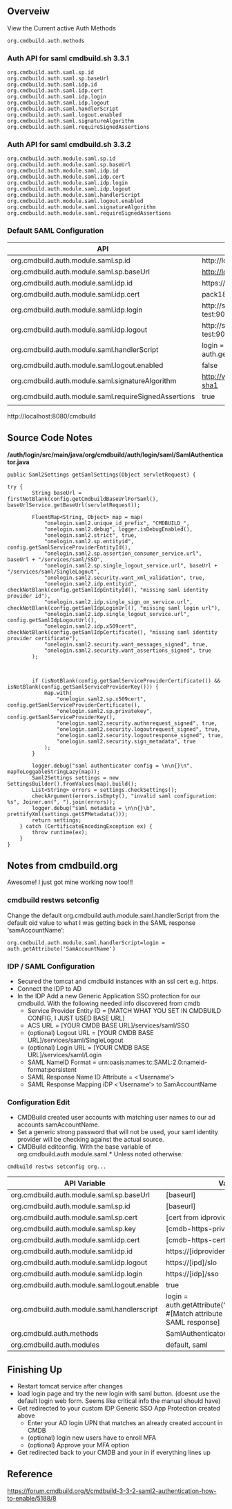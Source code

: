

## Overveiw 

View the Current active Auth Methods

    org.cmdbuild.auth.methods

###  Auth API for saml cmdbuild.sh 3.3.1
    org.cmdbuild.auth.saml.sp.id
    org.cmdbuild.auth.saml.sp.baseUrl
    org.cmdbuild.auth.saml.idp.id
    org.cmdbuild.auth.saml.idp.cert
    org.cmdbuild.auth.saml.idp.login
    org.cmdbuild.auth.saml.idp.logout
    org.cmdbuild.auth.saml.handlerScript
    org.cmdbuild.auth.saml.logout.enabled
    org.cmdbuild.auth.saml.signatureAlgorithm
    org.cmdbuild.auth.saml.requireSignedAssertions

### Auth API for saml cmdbuild.sh 3.3.2
    org.cmdbuild.auth.module.saml.sp.id
    org.cmdbuild.auth.module.saml.sp.baseUrl
    org.cmdbuild.auth.module.saml.idp.id
    org.cmdbuild.auth.module.saml.idp.cert
    org.cmdbuild.auth.module.saml.idp.login
    org.cmdbuild.auth.module.saml.idp.logout
    org.cmdbuild.auth.module.saml.handlerScript
    org.cmdbuild.auth.module.saml.logout.enabled
    org.cmdbuild.auth.module.saml.signatureAlgorithm
    org.cmdbuild.auth.module.saml.requireSignedAssertions

### Default SAML Configuration
|API| Value |
|--|--|
|org.cmdbuild.auth.module.saml.sp.id|http://localhost:8080/cmdbuild|
|org.cmdbuild.auth.module.saml.sp.baseUrl|[http://localhost:8080/cmdbuild](http://localhost:8080/cmdbuild)|
|org.cmdbuild.auth.module.saml.idp.id|https://saml-idp-test:9080/idp/shibboleth|
|org.cmdbuild.auth.module.saml.idp.cert|pack18b4....cap|
|org.cmdbuild.auth.module.saml.idp.login|http://saml-idp-test:9080/idp/profile/SAML2/Redirect/SSO|
|org.cmdbuild.auth.module.saml.idp.logout|http://saml-idp-test:9080/idp/logout_TODO|
|org.cmdbuild.auth.module.saml.handlerScript|login = auth.getAttribute('SamAccountName')|
|org.cmdbuild.auth.module.saml.logout.enabled |false|
|org.cmdbuild.auth.module.saml.signatureAlgorithm|http://www.w3.org/2000/09/xmldsig#rsa-sha1|
|org.cmdbuild.auth.module.saml.requireSignedAssertions|true|
|  |  |



http://localhost:8080/cmdbuild

## Source Code Notes
**/auth/login/src/main/java/org/cmdbuild/auth/login/saml/SamlAuthenticator.java**

    public Saml2Settings getSamlSettings(Object servletRequest) {
    
    try {
    	    String baseUrl = firstNotBlank(config.getCmdbuildBaseUrlForSaml(), baseUrlService.getBaseUrl(servletRequest));
    
		    FluentMap<String, Object> map = map(
    		    "onelogin.saml2.unique_id_prefix", "CMDBUILD_",
			    "onelogin.saml2.debug", logger.isDebugEnabled(),
		        "onelogin.saml2.strict", true,
		        "onelogin.saml2.sp.entityid", config.getSamlServiceProviderEntityId(),
		        "onelogin.saml2.sp.assertion_consumer_service.url", baseUrl + "/services/saml/SSO",
		        "onelogin.saml2.sp.single_logout_service.url", baseUrl + "/services/saml/SingleLogout",
		        "onelogin.saml2.security.want_xml_validation", true,
		        "onelogin.saml2.idp.entityid", checkNotBlank(config.getSamlIdpEntityId(), "missing saml identity provider id"),
		        "onelogin.saml2.idp.single_sign_on_service.url", checkNotBlank(config.getSamlIdpLoginUrl(), "missing saml login url"),
		        "onelogin.saml2.idp.single_logout_service.url", config.getSamlIdpLogoutUrl(),
		        "onelogin.saml2.idp.x509cert", checkNotBlank(config.getSamlIdpCertificate(), "missing saml identity provider certificate"),
		        "onelogin.saml2.security.want_messages_signed", true,
		        "onelogin.saml2.security.want_assertions_signed", true
	        );
    
      
    
		    if (isNotBlank(config.getSamlServiceProviderCertificate()) && isNotBlank(config.getSamlServiceProviderKey())) {
		        map.with(
			        "onelogin.saml2.sp.x509cert", config.getSamlServiceProviderCertificate(),
			        "onelogin.saml2.sp.privatekey", config.getSamlServiceProviderKey(),
			        "onelogin.saml2.security.authnrequest_signed", true,
			        "onelogin.saml2.security.logoutrequest_signed", true,
			        "onelogin.saml2.security.logoutresponse_signed", true,
			        "onelogin.saml2.security.sign_metadata", true
		        );
		    }
	    	
	    	logger.debug("saml authenticator config = \n\n{}\n", mapToLoggableStringLazy(map));
    		Saml2Settings settings = new SettingsBuilder().fromValues(map).build();
    		List<String> errors = settings.checkSettings();
    		checkArgument(errors.isEmpty(), "invalid saml configuration: %s", Joiner.on(", ").join(errors));
    		logger.debug("saml metadata = \n\n{}\b", prettifyXml(settings.getSPMetadata()));
    		return settings;
        } catch (CertificateEncodingException ex) {
	        throw runtime(ex);
	    }
    }

## Notes from cmdbuild.org
Awesome! I just got mine working now too!!!

### cmdbuild restws setconfig
Change the default org.cmdbuild.auth.module.saml.handlerScript from the default oid value to what I was getting back in the SAML response ‘samAccountName’:

`org.cmdbuild.auth.module.saml.handlerScript=login = auth.getAttribute('SamAccountName')`


### IDP / SAML Configuration
-   Secured the tomcat and cmdbuild instances with an ssl cert e.g. https.
-   Connect the IDP to AD
-   In the IDP Add a new Generic Application SSO protection for our cmdbuild. With the following needed info discovered from cmdb
    -   Service Provider Entity ID = [MATCH WHAT YOU SET IN CMDBUILD CONFIG, I JUST USED BASE URL]
    -   ACS URL = [YOUR CMDB BASE URL]/services/saml/SSO
    -   (optional) Logout URL = [YOUR CMDB BASE URL]/services/saml/SingleLogout
    -   (optional) Login URL = [YOUR CMDB BASE URL]/services/saml/Login
    -   SAML NameID Format = urn:oasis:names:tc:SAML:2.0:nameid-format:persistent
    -   SAML Response Name ID Attribute = <‘Username’>
    -   SAML Response Mapping iDP <‘Username’> to SamAccountName

###  Configuration Edit
-   CMDBuild created user accounts with matching user names to our ad accounts samAccountName. 
-  Set a generic strong password that will not be used, your saml identity provider will be checking against the actual source.
-   CMDBuild editconfig. With the base variable of org.cmdbuild.auth.module.saml.* Unless noted otherwise:

`cmdbuild restws setconfig org...`

|API Variable| Value |
|--|--|
|org.cmdbuild.auth.module.saml.sp.baseUrl  | [baseurl] |
|org.cmdbuild.auth.module.saml.sp.id  | [baseurl] |
|org.cmdbuild.auth.module.saml.sp.cert  | [cert from idprovider] |
|org.cmdbuild.auth.module.saml.sp.key  |  [cmdb-https-priv-key] |
|org.cmdbuild.auth.module.saml.idp.cert  | [cmdb-https-cert] |
|org.cmdbuild.auth.module.saml.idp.id  | https://[idprovider]/metadata |
|org.cmdbuild.auth.module.saml.idp.logout  | https://[ipd]/slo  |
|org.cmdbuild.auth.module.saml.idp.login  | https://[idp]/sso |
|org.cmdbuild.auth.module.saml.logout.enable  | true |
|org.cmdbuild.auth.module.saml.handlerscript  | login = auth.getAttribute(‘SamAccountName’) #[Match attribute name that is sent in SAML response] |
|org.cmdbuld.auth.methods  | SamlAuthenticator, DBAuthenticator |
|org.cmdbuild.auth.modules | default, saml |

## Finishing Up
-   Restart tomcat service after changes
-   load login page and try the new login with saml button. (doesnt use the default login web form. Seems like critical info the manual should have)
-   Get redirected to your custom IDP Generic SSO App Protection created above
    -   Enter your AD login UPN that matches an already created account in CMDB
    -   (optional) login new users have to enroll MFA
    -   (optional) Approve your MFA option
-   Get redirected back to your CMDB and your in if everything lines up

## Reference
https://forum.cmdbuild.org/t/cmdbuild-3-3-2-saml2-authentication-how-to-enable/5188/8
